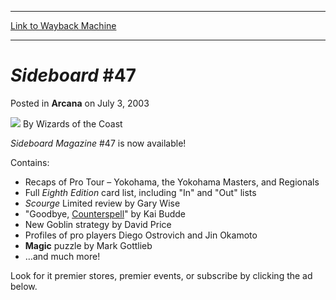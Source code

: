 
---
[Link to Wayback Machine](https://web.archive.org/web/20211026012327/https://magic.wizards.com/en/articles/archive/arcana/sideboard-47-2003-07-03)

[_metadata_:author]:- "Wizards of the Coast"
[_metadata_:description]:- "Sideboard Magazine #47 is now available!Contains:Recaps of Pro Tour – Yokohama, the Yokohama Masters, and Regionals Full Eighth Edition card list, including `In` and `Out` lists Scourge Limited review by Gary Wise `Goodbye, Counterspell` by Kai Budde New Goblin strategy by David Price Profiles of pro players Diego Ostrovich and Jin Okamoto Magic puzzle by Mark Gottlieb …and"
[_metadata_:generator]:- "Drupal 7 (http://drupal.org)"
[_metadata_:node]:- "605771"
[_metadata_:publish_date]:- "2003-07-03"
[_metadata_:source]:- "div-main-content"
[_metadata_:title]:- "Sideboard #47"
[_metadata_:wayback_capture_timestamp]:- "2021-10-26 01:23:27"
[_metadata_:wayback_raw_url]:- "https://web.archive.org/web/20211026012327id_/https://magic.wizards.com/en/articles/archive/arcana/sideboard-47-2003-07-03"
[_metadata_:wayback_url]:- "https://magic.wizards.com/en/articles/archive/arcana/sideboard-47-2003-07-03"
---


*Sideboard* #47
===============



 Posted in **Arcana**
 on July 3, 2003 






![](https://media.magic.wizards.com/styles/auth_small/public/images/person/wizards_author.jpg)
By Wizards of the Coast











*Sideboard Magazine* #47 is now available!

Contains:

* Recaps of Pro Tour – Yokohama, the Yokohama Masters, and Regionals
* Full *Eighth Edition* card list, including "In" and "Out" lists
* *Scourge* Limited review by Gary Wise
* "Goodbye, [Counterspell](https://gatherer.wizards.com/Pages/Card/Details.aspx?name=Counterspell)" by Kai Budde
* New Goblin strategy by David Price
* Profiles of pro players Diego Ostrovich and Jin Okamoto
* **Magic** puzzle by Mark Gottlieb
* …and much more!

Look for it premier stores, premier events, or subscribe by clicking the ad below.

  






